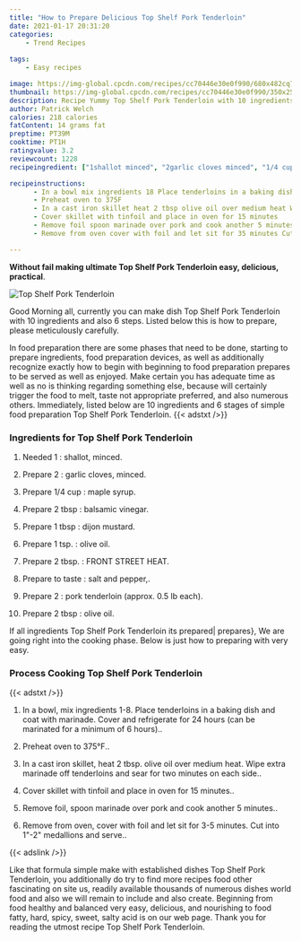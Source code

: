```yaml
---
title: "How to Prepare Delicious Top Shelf Pork Tenderloin"
date: 2021-01-17 20:31:20
categories:
    - Trend Recipes
    
tags:
    - Easy recipes

image: https://img-global.cpcdn.com/recipes/cc70446e30e0f990/680x482cq70/top-shelf-pork-tenderloin-recipe-main-photo.jpg
thumbnail: https://img-global.cpcdn.com/recipes/cc70446e30e0f990/350x250cq70/top-shelf-pork-tenderloin-recipe-main-photo.jpg
description: Recipe Yummy Top Shelf Pork Tenderloin with 10 ingredients and 6 stages of easy cooking.
author: Patrick Welch
calories: 218 calories
fatContent: 14 grams fat
preptime: PT39M
cooktime: PT1H
ratingvalue: 3.2
reviewcount: 1228
recipeingredient: ["1shallot minced", "2garlic cloves minced", "1/4 cupmaple syrup", "2 tbspbalsamic vinegar", "1 tbspdijon mustard", "1 tsp.olive oil", "2 tbsp.FRONT STREET HEAT", "to tastesalt and pepper", "2pork tenderloin approx 05 lb each", "2 tbspolive oil"]

recipeinstructions: 
      - In a bowl mix ingredients 18 Place tenderloins in a baking dish and coat with marinade Cover and refrigerate for 24 hours can be marinated for a minimum of 6 hours 
      - Preheat oven to 375F 
      - In a cast iron skillet heat 2 tbsp olive oil over medium heat Wipe extra marinade off tenderloins and sear for two minutes on each side 
      - Cover skillet with tinfoil and place in oven for 15 minutes 
      - Remove foil spoon marinade over pork and cook another 5 minutes 
      - Remove from oven cover with foil and let sit for 35 minutes Cut into 12 medallions and serve

---
```




**Without fail making ultimate Top Shelf Pork Tenderloin easy, delicious, practical**. 


![Top Shelf Pork Tenderloin](https://img-global.cpcdn.com/recipes/cc70446e30e0f990/680x482cq70/top-shelf-pork-tenderloin-recipe-main-photo.jpg "Top Shelf Pork Tenderloin")




Good Morning all, currently you can make dish Top Shelf Pork Tenderloin with 10 ingredients and also 6 steps. Listed below this is how to prepare, please meticulously carefully.

In food preparation there are some phases that need to be done, starting to prepare ingredients, food preparation devices, as well as additionally recognize exactly how to begin with beginning to food preparation prepares to be served as well as enjoyed. Make certain you has adequate time as well as no is thinking regarding something else, because will certainly trigger the food to melt, taste not appropriate preferred, and also numerous others. Immediately, listed below are 10 ingredients and 6 stages of simple food preparation Top Shelf Pork Tenderloin.
{{< adstxt />}}

### Ingredients for Top Shelf Pork Tenderloin


1. Needed 1 : shallot, minced.

1. Prepare 2 : garlic cloves, minced.

1. Prepare 1/4 cup : maple syrup.

1. Prepare 2 tbsp : balsamic vinegar.

1. Prepare 1 tbsp : dijon mustard.

1. Prepare 1 tsp. : olive oil.

1. Prepare 2 tbsp. : FRONT STREET HEAT.

1. Prepare to taste : salt and pepper,.

1. Prepare 2 : pork tenderloin (approx. 0.5 lb each).

1. Prepare 2 tbsp : olive oil.



If all ingredients Top Shelf Pork Tenderloin its prepared| prepares}, We are going right into the cooking phase. Below is just how to preparing with very easy.

### Process Cooking Top Shelf Pork Tenderloin

{{< adstxt />}}


1. In a bowl, mix ingredients 1-8. Place tenderloins in a baking dish and coat with marinade. Cover and refrigerate for 24 hours (can be marinated for a minimum of 6 hours)..



1. Preheat oven to 375°F..



1. In a cast iron skillet, heat 2 tbsp. olive oil over medium heat. Wipe extra marinade off tenderloins and sear for two minutes on each side..



1. Cover skillet with tinfoil and place in oven for 15 minutes..



1. Remove foil, spoon marinade over pork and cook another 5 minutes..



1. Remove from oven, cover with foil and let sit for 3-5 minutes. Cut into 1&#34;-2&#34; medallions and serve..





{{< adslink />}}

Like that formula simple make with established dishes Top Shelf Pork Tenderloin, you additionally do try to find more recipes food other fascinating on site us, readily available thousands of numerous dishes world food and also we will remain to include and also create. Beginning from food healthy and balanced very easy, delicious, and nourishing to food fatty, hard, spicy, sweet, salty acid is on our web page. Thank you for reading the utmost recipe Top Shelf Pork Tenderloin.
